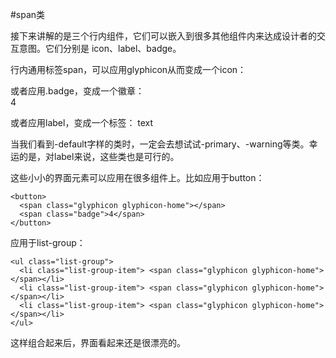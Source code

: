 #span类

接下来讲解的是三个行内组件，它们可以嵌入到很多其他组件内来达成设计者的交互意图。它们分别是 icon、label、badge。

行内通用标签span，可以应用glyphicon从而变成一个icon：
    <span class="glyphicon glyphicon-home"></span>

或者应用.badge，变成一个徽章：    
    <span class="badge">4</span>

或者应用label，变成一个标签：
    <span class="label label-default">text</span>
    
当我们看到-default字样的类时，一定会去想试试-primary、-warning等类。幸运的是，对label来说，这些类也是可行的。

这些小小的界面元素可以应用在很多组件上。比如应用于button：

    <button>
      <span class="glyphicon glyphicon-home"></span>
      <span class="badge">4</span>
    </button>
    
应用于list-group：

    <ul class="list-group">
      <li class="list-group-item"> <span class="glyphicon glyphicon-home"></span></li>
      <li class="list-group-item"> <span class="glyphicon glyphicon-home"></span></li>
      <li class="list-group-item"> <span class="glyphicon glyphicon-home"></span></li>
    </ul>

这样组合起来后，界面看起来还是很漂亮的。

